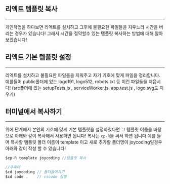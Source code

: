 ## 리엑트 템플릿 복사

---

개인작업을 하다보면 리엑트를 설치하고 그후에 불필요한 파일들을 지우느라 시간을 버리는 경우가 있습니다! 그래서 시간을 절약할수 있는 템플릿 복사하는 방법에 대해 알아 보겠습니다!


## 리엑트 기본 템플릿 설정

---

리엑트를 설치하고 불필요한 파일들을 지워주고 자기 기호에 맞게 파일을 정리합니다. 예를들어 public폴더에 있는 logo191, logo512, robots.txt 등 이런 파일들을 지웁시다! (src폴더에 있는 setupTests.js , serviceWorker.js, app.test.js , logo.svg도 지우기)


## 터미널에서 복사하기

---

위에 단계에서 본인의 기호에 맞게 기본 템플릿을 설정하였다면 그 템플릿 이름을 바탕으로 아래와 같이 복사해서 사용하면 됩니다! 복사는 `cp-R`을 써서 하면 됩니다 예를 들어 복사할 탬플릿 폴더 이름이 template 이고 새로 추가할 폴더명이 joycoding일경우 아래와 같이 작성 할 수 있습니다!

```js
$cp-R template joycoding //템플릿 복사

//추후에
$cd joycoding // 폴더들어가기
$cd code .    // vscode 실행

```



